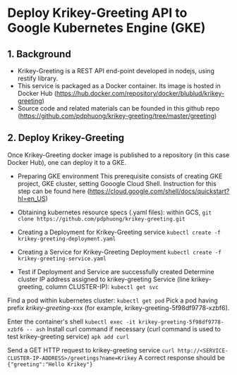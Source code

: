 # Deploy Krikey-Greeting API to Google Kubernetes Engine (GKE)

## 1. Background
* Krikey-Greeting is a REST API end-point developed in nodejs, using restify library.
* This service is packaged as a Docker container. Its image is hosted in Docker Hub
 (https://hub.docker.com/repository/docker/blublud/krikey-greeting)
* Source code and related materials can be founded in this github repo (https://github.com/pdphuong/krikey-greeting/tree/master/greeting) 

## 2. Deploy Krikey-Greeting
Once Krikey-Greeting docker image is published to a repository (in this case Docker Hub),
one can deploy it to a GKE.

* Preparing GKE environment
This prerequisite consists of creating GKE project, GKE cluster, setting Gooogle Cloud Shell.
Instruction for this step can be found here (https://cloud.google.com/shell/docs/quickstart?hl=en_US)  

* Obtaining kubernetes resource specs (.yaml files): within GCS,
`git clone https://github.com/pdphuong/krikey-greeting.git`

* Creating a Deployment for Krikey-Greeting service
`kubectl create -f krikey-greeting-deployment.yaml`

* Creating a Service for Krikey-Greeting Deployment
`kubectl create -f krikey-greeting-service.yaml`

* Test if Deployment and Service are successfully created
Determine cluster IP address assigned to krikey-greeting Service 
(line krikey-greeting, column CLUSTER-IP):
`kubectl get svc`

Find a pod within kubernetes cluster:
`kubectl get pod`
Pick a pod having prefix *krikey-greeting*-xxx  (for example, krikey-greeting-5f98df9778-xzbf6).

Enter the container's shell 
`kubectl exec -it krikey-greeting-5f98df9778-xzbf6 -- ash`
Install curl command if necessary (curl command is used to test krikey-greeting service)
`apk add curl`

Send a GET HTTP request to krikey-greeting service
`curl http://<SERVICE-CLUSTER-IP-ADDRESS>/greetings?name=Krikey`
A correct response should be
`{"greeting":"Hello Krikey"}`
